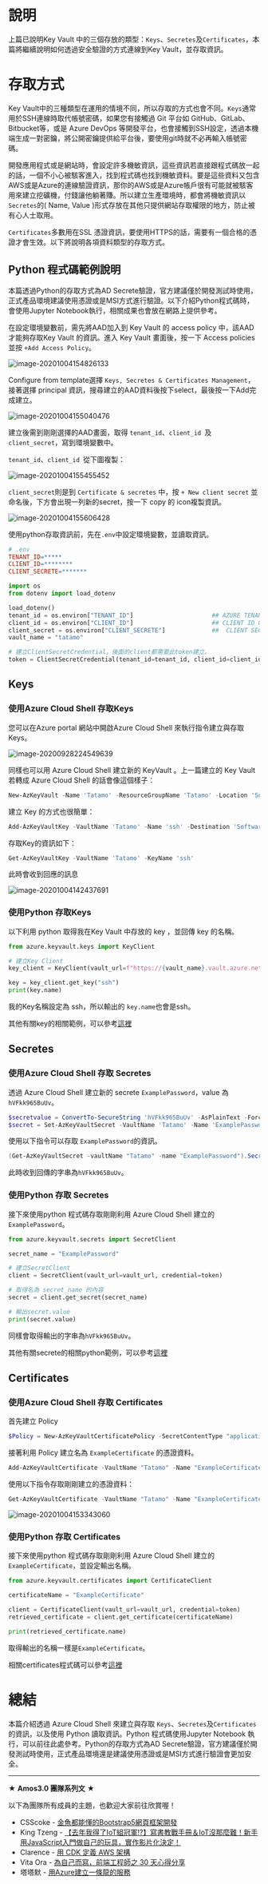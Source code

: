 # 說明

上篇已說明Key Vault 中的三個存放的類型：`Keys`、`Secretes`及`Certificates`，本篇將繼續說明如何透過安全驗證的方式連線到Key Vault，並存取資訊。

# 存取方式

Key Vault中的三種類型在運用的情境不同，所以存取的方式也會不同。`Keys`通常用於SSH連線時取代帳號密碼，如果您有接觸過 Git 平台如 GitHub、GitLab、Bitbucket等，或是 Azure DevOps 等開發平台，也會接觸到SSH設定，透過本機端生成一對密鑰，將公開密鑰提供給平台後，要使用git時就不必再輸入帳號密碼。

開發應用程式或是網站時，會設定許多機敏資訊，這些資訊若直接跟程式碼放一起的話，一個不小心被駭客進入，找到程式碼也找到機敏資料。要是這些資料又包含AWS或是Azure的連線驗證資訊，那你的AWS或是Azure帳戶很有可能就被駭客用來建立挖礦機，付錢讓他躺著賺。所以建立生產環境時，都會將機敏資訊以`Secretes`的( Name, Value )形式存放在其他只提供網站存取權限的地方，防止被有心人士取用。

`Certificates`多數用在SSL 憑證資訊，要使用HTTPS的話，需要有一個合格的憑證才會生效。以下將說明各項資料類型的存取方式。

## Python 程式碼範例說明

本篇透過Python的存取方式為AD Secrete驗證，官方建議僅於開發測試時使用，正式產品環境建議使用憑證或是MSI方式進行驗證。以下介紹Python程式碼時，會使用Jupyter Notebook執行，相關成果也會放在網路上提供參考。

在設定環境變數前，需先將AAD加入到 Key Vault 的 access policy 中，該AAD才能夠存取Key Vault 的資訊。進入 Key Vault 畫面後，按一下 Access policies 並按 `+Add Access Policy`。

![image-20201004154826133](https://raw.githubusercontent.com/HanInfinity/MDnoteImg/master/typora_uploadimage-20201004154826133.png)

Configure from template選擇 `Keys, Secretes & Certificates Management`，接著選擇 principal 資訊，搜尋建立的AAD資料後按下select，最後按一下Add完成建立。

![image-20201004155040476](https://raw.githubusercontent.com/HanInfinity/MDnoteImg/master/typora_uploadimage-20201004155040476.png)

建立後需到剛剛選擇的AAD畫面，取得 `tenant_id`、`client_id `及 `client_secret`，寫到環境變數中。

`tenant_id`、`client_id `從下圖複製：

![image-20201004155455452](https://raw.githubusercontent.com/HanInfinity/MDnoteImg/master/typora_uploadimage-20201004155455452.png)

`client_secret`則是到 `Certificate & secretes` 中，按 `+ New client secret` 並命名後，下方會出現一列新的secret，按一下 copy 的 icon複製資訊。

![image-20201004155606428](https://raw.githubusercontent.com/HanInfinity/MDnoteImg/master/typora_uploadimage-20201004155606428.png)

使用python存取資訊前，先在`.env`中設定環境變數，並讀取資訊。

```makefile
# .env
TENANT_ID=*****
CLIENT_ID=********
CLIENT_SECRETE=*******
```

```python
import os
from dotenv import load_dotenv

load_dotenv()
tenant_id = os.environ["TENANT_ID"]                      ## AZURE TENANT ID
client_id = os.environ["CLIENT_ID"]                      ## CLIENT ID OF YOUR SERVICE PRINCIPAL
client_secret = os.environ["CLIENT_SECRETE"]             ##  CLIENT SECRET OF YOUR SERVICE PRINCIPAL
vault_name = "tatamo"

# 建立ClientSecretCredential，後面的client都需要此token建立。
token = ClientSecretCredential(tenant_id=tenant_id, client_id=client_id, client_secret=client_secret)
```

## Keys

### 使用Azure Cloud Shell  存取Keys

您可以在Azure portal 網站中開啟Azure Cloud Shell 來執行指令建立與存取Keys。

![image-20200928224549639](https://raw.githubusercontent.com/HanInfinity/MDnoteImg/master/typora_uploadimage-20200928224549639.png)

同樣也可以用 Azure Cloud Shell 建立新的 KeyVault 。上一篇建立的 Key Vault 若轉成 Azure Cloud Shell 的話會像這個樣子：

```powershell
New-AzKeyVault -Name 'Tatamo' -ResourceGroupName 'Tatamo' -Location 'Southeast Asia'
```

建立 Key 的方式也很簡單：

```powershell
Add-AzKeyVaultKey -VaultName 'Tatamo' -Name 'ssh' -Destination 'Software'
```

存取Key的資訊如下：

```powershell
Get-AzKeyVaultKey -VaultName 'Tatamo' -KeyName 'ssh'
```

此時會收到回應的訊息

![image-20201004142437691](https://raw.githubusercontent.com/HanInfinity/MDnoteImg/master/typora_uploadimage-20201004142437691.png)

### 使用Python 存取Keys

以下利用 python 取得我在Key Vault 中存放的 key ，並回傳 key 的名稱。

```python
from azure.keyvault.keys import KeyClient

# 建立Key Client
key_client = KeyClient(vault_url=f"https://{vault_name}.vault.azure.net/", credential=token)

key = key_client.get_key("ssh")
print(key.name)
```

我的Key名稱設定為 ssh，所以輸出的 `key.name`也會是ssh。

其他有關key的相關範例，可以參考[這裡](https://docs.microsoft.com/zh-tw/python/api/overview/azure/keyvault-keys-readme?view=azure-python#examples)

## Secretes

### 使用Azure Cloud Shell  存取 Secretes

透過 Azure Cloud Shell 建立新的 secrete `ExamplePassword`，value 為 `hVFkk965BuUv`。

```powershell
$secretvalue = ConvertTo-SecureString 'hVFkk965BuUv' -AsPlainText -Force
$secret = Set-AzKeyVaultSecret -VaultName 'Tatamo' -Name 'ExamplePassword' -SecretValue $secretvalue
```

使用以下指令可以存取 `ExamplePassword`的資訊。

```powershell
(Get-AzKeyVaultSecret -vaultName "Tatamo" -name "ExamplePassword").SecretValueText
```

此時收到回傳的字串為`hVFkk965BuUv`。

### 使用Python 存取 Secretes

接下來使用python 程式碼存取剛剛利用 Azure Cloud Shell 建立的 `ExamplePassword`。

```python
from azure.keyvault.secrets import SecretClient

secret_name = "ExamplePassword"

# 建立SecretClient
client = SecretClient(vault_url=vault_url, credential=token)

# 取得名為 secret_name 的內容
secret = client.get_secret(secret_name)

# 輸出secret.value
print(secret.value)
```

同樣會取得輸出的字串為`hVFkk965BuUv`。

其他有關secrete的相關python範例，可以參考[這裡](https://docs.microsoft.com/zh-tw/azure/key-vault/secrets/quick-create-python?tabs=cmd#save-a-secret)

## Certificates
### 使用Azure Cloud Shell  存取 Certificates
首先建立 Policy

```powershell
$Policy = New-AzKeyVaultCertificatePolicy -SecretContentType "application/x-pkcs12" -SubjectName "CN=contoso.com" -IssuerName "Self" -ValidityInMonths 6 -ReuseKeyOnRenewal
```

接著利用 Policy 建立名為 `ExampleCertificate` 的憑證資料。

```powershell
Add-AzKeyVaultCertificate -VaultName "Tatamo" -Name "ExampleCertificate" -CertificatePolicy $Policy
```

使用以下指令存取剛剛建立的憑證資料：

```powershell
Get-AzKeyVaultCertificate -VaultName "Tatamo" -Name "ExampleCertificate"
```

![image-20201004153343060](https://raw.githubusercontent.com/HanInfinity/MDnoteImg/master/typora_uploadimage-20201004153343060.png)



### 使用Python 存取 Certificates

接下來使用python 程式碼存取剛剛利用 Azure Cloud Shell 建立的 `ExampleCertificate`，並設定輸出名稱。

```python
from azure.keyvault.certificates import CertificateClient

certificateName = "ExampleCertificate"

client = CertificateClient(vault_url=vault_url, credential=token)
retrieved_certificate = client.get_certificate(certificateName)

print(retrieved_certificate.name)
```

取得輸出的名稱一樣是`ExampleCertificate`。

相關certificates程式碼可以參考[這裡](https://docs.microsoft.com/zh-tw/azure/key-vault/certificates/quick-create-python?tabs=cmd#create-the-sample-code)

# 總結

本篇介紹透過 Azure Cloud Shell 來建立與存取 `Keys`、`Secretes`及`Certificates` 的資訊，以及使用 Python 讀取資訊。Python 程式碼使用Jupyter Notebook 執行，可以前往此處參考。Python的存取方式為AD Secrete驗證，官方建議僅於開發測試時使用，正式產品環境還是建議使用憑證或是MSI方式進行驗證會更加安全。

---

★ **Amos3.0 團隊系列文** ★  

以下為團隊所有成員的主題，也歡迎大家前往欣賞喔！

- CSScoke - [金魚都能懂的Bootstrap5網頁框架開發](https://ithelp.ithome.com.tw/users/20112550/ironman/3796)  
- King Tzeng - [【去年我得了IoT組冠軍!?】寫書教戰手冊＆IoT沒那麼難！新手用JavaScript入門做自己的玩具，實作影片化決定！](https://ithelp.ithome.com.tw/users/20103130/ironman/3712)  
- Clarence - [用 CDK 定義 AWS 架構](https://ithelp.ithome.com.tw/users/20117701/ironman/3734)  
- Vita Ora - [為自己而寫，前端工程師之 30 天心得分享](https://ithelp.ithome.com.tw/users/20112656/ironman/3799)  
- 塔塔默 - [用Azure建立一條龍的服務](https://ithelp.ithome.com.tw/users/20112552/ironman/3823)